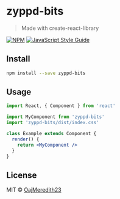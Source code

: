 # zyppd-bits

> Made with create-react-library

[![NPM](https://img.shields.io/npm/v/zyppd-bits.svg)](https://www.npmjs.com/package/zyppd-bits) [![JavaScript Style Guide](https://img.shields.io/badge/code_style-standard-brightgreen.svg)](https://standardjs.com)

## Install

```bash
npm install --save zyppd-bits
```

## Usage

```jsx
import React, { Component } from 'react'

import MyComponent from 'zyppd-bits'
import 'zyppd-bits/dist/index.css'

class Example extends Component {
  render() {
    return <MyComponent />
  }
}
```

## License

MIT © [OajMeredith23](https://github.com/OajMeredith23)
